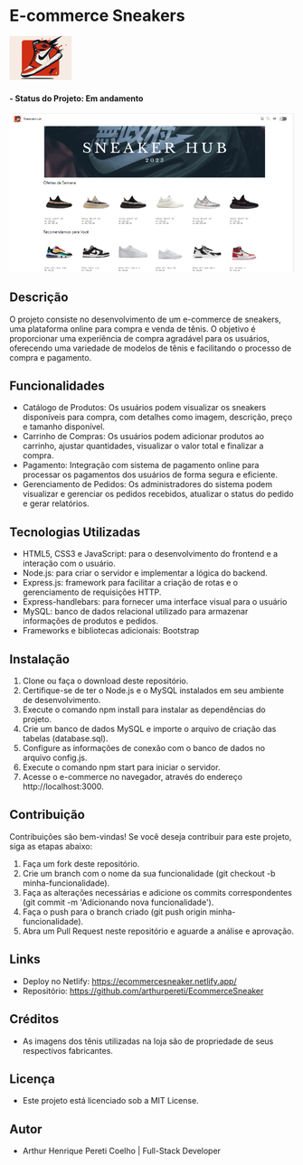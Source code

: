 # E-commerce Sneakers

![Logo do Projeto](https://github.com/arthurpereti/EcommerceSneaker/blob/main/public/img/logo-inspiratioair.png)

#### - Status do Projeto: Em andamento

![](https://github.com/arthurpereti/EcommerceSneaker/blob/main/public/img/readme/site%20indexhtml.png)

## Descrição
O projeto consiste no desenvolvimento de um e-commerce de sneakers, uma plataforma online para compra e venda de tênis. O objetivo é proporcionar uma experiência de compra agradável para os usuários, oferecendo uma variedade de modelos de tênis e facilitando o processo de compra e pagamento.

<!-- O sistema utiliza as tecnologias HTML, CSS e JavaScript para o desenvolvimento da interface do usuário no frontend. No backend, é utilizado o Node.js para a criação do servidor e a comunicação com o banco de dados MySQL. -->

## Funcionalidades
* Catálogo de Produtos: Os usuários podem visualizar os sneakers disponíveis para compra, com detalhes como imagem, descrição, preço e tamanho disponível.
* Carrinho de Compras: Os usuários podem adicionar produtos ao carrinho, ajustar quantidades, visualizar o valor total e finalizar a compra.
* Pagamento: Integração com sistema de pagamento online para processar os pagamentos dos usuários de forma segura e eficiente.
* Gerenciamento de Pedidos: Os administradores do sistema podem visualizar e gerenciar os pedidos recebidos, atualizar o status do pedido e gerar relatórios.

## Tecnologias Utilizadas
* HTML5, CSS3 e JavaScript: para o desenvolvimento do frontend e a interação com o usuário.
* Node.js: para criar o servidor e implementar a lógica do backend.
* Express.js: framework para facilitar a criação de rotas e o gerenciamento de requisições HTTP.
* Express-handlebars: para fornecer uma interface visual para o usuário 
* MySQL: banco de dados relacional utilizado para armazenar informações de produtos e pedidos.
* Frameworks e bibliotecas adicionais: Bootstrap

## Instalação
1. Clone ou faça o download deste repositório.
2. Certifique-se de ter o Node.js e o MySQL instalados em seu ambiente de desenvolvimento.
3. Execute o comando npm install para instalar as dependências do projeto.
4. Crie um banco de dados MySQL e importe o arquivo de criação das tabelas (database.sql).
5. Configure as informações de conexão com o banco de dados no arquivo config.js.
6. Execute o comando npm start para iniciar o servidor.
7. Acesse o e-commerce no navegador, através do endereço http://localhost:3000.

## Contribuição
Contribuições são bem-vindas! Se você deseja contribuir para este projeto, siga as etapas abaixo:

1. Faça um fork deste repositório.
2. Crie um branch com o nome da sua funcionalidade (git checkout -b minha-funcionalidade).
3. Faça as alterações necessárias e adicione os commits correspondentes (git commit -m 'Adicionando nova funcionalidade').
4. Faça o push para o branch criado (git push origin minha-funcionalidade).
5. Abra um Pull Request neste repositório e aguarde a análise e aprovação.

## Links 
* Deploy no Netlify: https://ecommercesneaker.netlify.app/
* Repositório: https://github.com/arthurpereti/EcommerceSneaker
<!-- * Design no Figma: https://www.figma.com/community/file/1222060007934600841 -->

## Créditos
* As imagens dos tênis utilizadas na loja são de propriedade de seus respectivos fabricantes.

## Licença
* Este projeto está licenciado sob a MIT License.

## Autor 
* Arthur Henrique Pereti Coelho | Full-Stack Developer
